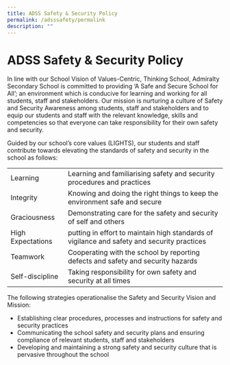 ```yaml
---
title: ADSS Safety & Security Policy
permalink: /adsssafety/permalink
description: ""
---
```

ADSS Safety & Security Policy
===============================

In line with our School Vision of Values-Centric, Thinking School, Admiralty Secondary School is committed to providing ‘A Safe and Secure School for All’; an environment which is conducive for learning and working for all students, staff and stakeholders. Our mission is nurturing a culture of Safety and Security Awareness among students, staff and stakeholders and to equip our students and staff with the relevant knowledge, skills and competencies so that everyone can take responsibility for their own safety and security.  

Guided by our school’s core values (LIGHTS), our students and staff contribute towards elevating the standards of safety and security in the school as follows:

<table>
	<tr> 
		<td> Learning </td>
		<td> Learning and familiarising safety and security procedures and practices </td>
</tr> 
	<tr>
	<td> Integrity </td>
		<td> Knowing and doing the right things to keep the environment safe and secure </td>
</tr> 
	<tr>
<td> Graciousness </td>
	<td> Demonstrating care for the safety and security of self and others </td>
</tr> 
	<tr>
<td> High Expectations </td>
<td> putting in effort to maintain high standards of vigilance and safety and security practices </td>
	</tr> 
	<tr>
<td> Teamwork </td>
<td> Cooperating with the school by reporting defects and safety and security hazards </td>
</tr> 
	<tr>
<td> Self-discipline </td>
<td> Taking responsibility for own safety and security at all times </td>
	</tr>
</table>

The following strategies operationalise the Safety and Security Vision and Mission:

*   Establishing clear procedures, processes and instructions for safety and security practices
*   Communicating the school safety and security plans and ensuring compliance of relevant students, staff and stakeholders
*   Developing and maintaining a strong safety and security culture that is pervasive throughout the school